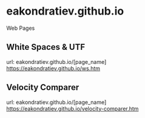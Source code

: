# eakondratiev.github.io
Web Pages

## White Spaces & UTF
url: eakondratiev.github.io/[page_name]
https://eakondratiev.github.io/ws.htm

## Velocity Comparer
url: eakondratiev.github.io/[page_name]
https://eakondratiev.github.io/velocity-comparer.htm